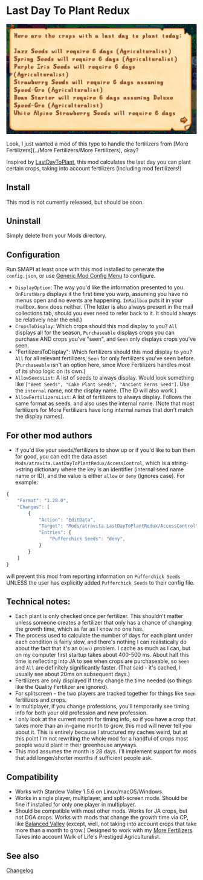 Last Day To Plant Redux
===========================
![Header image](docs/letter.png)

Look, I just wanted a mod of this type to handle the fertilizers from [More Fertilizers](../More Fertilizers/More Fertilizers), okay?

Inspired by [LastDayToPlant](https://www.nexusmods.com/stardewvalley/mods/7917?tab=posts), this mod calculates the last day you can plant certain crops, taking into account fertilizers (including mod fertilizers!)

## Install

This mod is not currently released, but should be soon.

<!-- 1. Install the latest version of [SMAPI](https://smapi.io).
2. Download and install [AtraCore](https://www.nexusmods.com/stardewvalley/mods/12932).
2. Download this mod and unzip it into `Stardew Valley/Mods`.
3. Run the game using SMAPI. -->

## Uninstall
Simply delete from your Mods directory.

## Configuration
Run SMAPI at least once with this mod installed to generate the `config.json`, or use [Generic Mod Config Menu](https://www.nexusmods.com/stardewvalley/mods/5098) to configure.

*  `DisplayOption`: The way you'd like the information presented to you. `OnFirstWarp` displays it the first time you warp, assuming you have no menus open and no events are happening. `InMailbox` puts it in your mailbox. `None` does neither. (The letter is also always present in the mail collections tab, should you ever need to refer back to it. It should always be relatively near the end.)
*  `CropsToDisplay`: Which crops should this mod display to you? `All` displays all for the season, `Purchaseable` displays crops you can purchase AND crops you've "seen", and `Seen` only displays crops you've seen.
*  "FertilizersToDisplay": Which fertilizers should this mod display to you? `All` for all relevant fertilizers, `Seen` for only fertilizers you've seen before. (`Purchaseable` isn't an option here, since More Fertilizers handles most of its shop logic on its own.)
*  `AllowSeedsList`: A list of seeds to always display. Would look something like `["Beet Seeds", "Cake Plant Seeds", "Ancient Ferns Seed"]`. Use the `internal` name, not the display name. (The ID will also work.)
*  `AllowFertilizersList`: A list of fertilizers to always display. Follows the same format as seeds, and also uses the internal name. (Note that most fertilizers for More Fertilizers have long internal names that don't match the display names).

## For other mod authors
* If you'd like your seeds/fertilizers to show up or if you'd like to ban them for good, you can edit the data asset `Mods/atravita.LastDayToPlantRedux/AccessControl`, which is a string->string dictionary where the key is an identifier (internal seed name name or ID), and the value is either `allow` or `deny` (ignores case). For example:


```js
{
    "Format": "1.28.0",
    "Changes": [
        {
            "Action": "EditData",
            "Target": "Mods/atravita.LastDayToPlantRedux/AccessControl",
            "Entries": {
                "Pufferchick Seeds": "deny",
            }
        }
    ]
}
```

will prevent this mod from reporting information on `Pufferchick Seeds` UNLESS the user has explicitly added `Pufferchick Seeds` to their config file.

## Technical notes:

* Each plant is only checked once per fertilizer. This shouldn't matter unless someone creates a fertilizer that only has a chance of changing the growth time, which as far as I know no one has.
* The process used to calculate the number of days for each plant under each condition is fairly slow, and there's nothing I can realistically do about the fact that it's an `O(mn)` problem. I cache as much as I can, but on my computer first startup takes about 400-500 ms. About half this time is reflecting into JA to see when crops are purchaseable, so `Seen` and `All` are definitely significantly faster. (That said - it's cached, I usually see about 20ms on subsequent days.)
* Fertilizers are only displayed if they change the time needed (so things like the Quality Fertilizer are ignored).
* For splitscreen - the two players are tracked together for things like `Seen` fertilizers and crops.
* In multiplayer, if you change professions, you'll temporarily see timing info for both your old profession and new profession.
* I only look at the current month for timing info, so if you have a crop that takes more than an in-game month to grow, this mod will never tell you about it. This is entirely because I structured my caches weird, but at this point I'm not rewriting the whole mod for a handful of crops most people would plant in their greenhouse anyways.
* This mod assumes the month is 28 days. I'll implement support for mods that add longer/shorter months if sufficient people ask.

## Compatibility

* Works with Stardew Valley 1.5.6 on Linux/macOS/Windows.
* Works in single player, multiplayer, and split-screen mode. Should be fine if installed for only one player in multiplayer.
* Should be compatible with most other mods. Works for JA crops, but not DGA crops. Works with mods that change the growth time via CP, like [Balanced Valley](https://www.nexusmods.com/stardewvalley/mods/13970?tab=description) (except, well, not taking into account crops that take more than a month to grow.) Designed to work with my [More Fertilizers](https://www.nexusmods.com/stardewvalley/mods/11837). Takes into account Walk of Life's Prestiged Agriculturalist.

## See also

[Changelog](docs/changelog.md)
